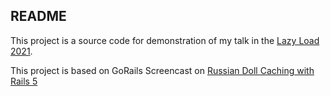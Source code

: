 ## README

This project is a source code for demonstration of my talk in the [Lazy Load 2021][LAZYLOAD].

This project is based on GoRails Screencast on [Russian Doll Caching with Rails 5][GORAILS_DOLL]

[LAZYLOAD]: https://webdirections.org/lazyload/speakers/abdurrachman-mappuji.php
[GORAILS_DOLL]: https://gorails.com/episodes/russian-doll-caching-with-rails-5